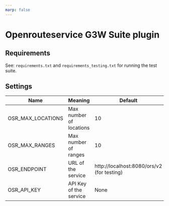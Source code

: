 ```yaml
---
marp: false
---
```


# Openrouteservice G3W Suite plugin

## Requirements

See: `requirements.txt` and `requirements_testing.txt` for running the test suite.

## Settings

| Name                       | Meaning                       | Default      |
|----------------------------|-------------------------------|--------------|
| OSR_MAX_LOCATIONS          | Max number of locations       | 10           |
| OSR_MAX_RANGES             | Max number of ranges          | 10           |
| OSR_ENDPOINT               | URL of the service            | http://localhost:8080/ors/v2 (for testing)|
| OSR_API_KEY                | API Key of the service        | None         |


